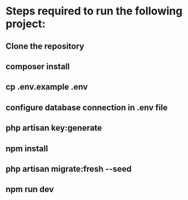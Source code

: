 <h1>Steps required to run the following project:</h1>
<h2>Clone the repository</h2>
<h2>composer install</h2>
<h2>cp .env.example .env</h2>
<h2>configure database connection in .env file</h2>
<h2>php artisan key:generate</h2>
<h2>npm install</h2>
<h2>php artisan migrate:fresh --seed</h2>
<h2>npm run dev</h2>